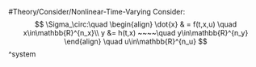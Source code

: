 #Theory/Consider/Nonlinear-Time-Varying 
Consider:
$$
\Sigma_\circ:\quad
\begin{align}
\dot{x} & = f(t,x,u) \quad x\in\mathbb{R}^{n_x}\\
y &= h(t,x) ~~~~\quad y\in\mathbb{R}^{n_y}
\end{align} \quad u\in\mathbb{R}^{n_u}
$$
^system